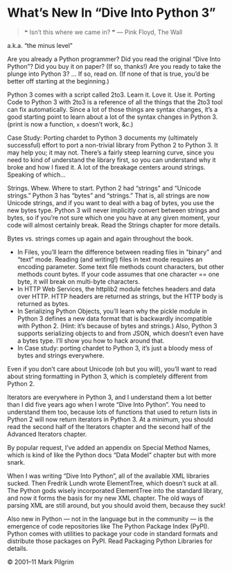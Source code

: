 # What’s New In “Dive Into Python 3”

> ❝ Isn’t this where we came in? ❞
> — Pink Floyd, The Wall 

 
a.k.a. “the minus level”

Are you already a Python programmer? Did you read the original “Dive Into Python”? Did you buy it on paper? (If so, thanks!) Are you ready to take the plunge into Python 3? … If so, read on. (If none of that is true, you’d be better off starting at the beginning.)

Python 3 comes with a script called 2to3. Learn it. Love it. Use it. Porting Code to Python 3 with 2to3 is a reference of all the things that the 2to3 tool can fix automatically. Since a lot of those things are syntax changes, it’s a good starting point to learn about a lot of the syntax changes in Python 3. (print is now a function, `x` doesn’t work, &c.)

Case Study: Porting chardet to Python 3 documents my (ultimately successful) effort to port a non-trivial library from Python 2 to Python 3. It may help you; it may not. There’s a fairly steep learning curve, since you need to kind of understand the library first, so you can understand why it broke and how I fixed it. A lot of the breakage centers around strings. Speaking of which…

Strings. Whew. Where to start. Python 2 had “strings” and “Unicode strings.” Python 3 has “bytes” and “strings.” That is, all strings are now Unicode strings, and if you want to deal with a bag of bytes, you use the new bytes type. Python 3 will never implicitly convert between strings and bytes, so if you’re not sure which one you have at any given moment, your code will almost certainly break. Read the Strings chapter for more details.

Bytes vs. strings comes up again and again throughout the book.

* In Files, you’ll learn the difference between reading files in “binary” and “text” mode. Reading (and writing!) files in text mode requires an encoding parameter. Some text file methods count characters, but other methods count bytes. If your code assumes that one character == one byte, it will break on multi-byte characters.
* In HTTP Web Services, the httplib2 module fetches headers and data over HTTP. HTTP headers are returned as strings, but the HTTP body is returned as bytes.
* In Serializing Python Objects, you’ll learn why the pickle module in Python 3 defines a new data format that is backwardly incompatible with Python 2. (Hint: it’s because of bytes and strings.) Also, Python 3 supports serializing objects to and from JSON, which doesn’t even have a bytes type. I’ll show you how to hack around that.
* In Case study: porting chardet to Python 3, it’s just a bloody mess of bytes and strings everywhere. 

Even if you don’t care about Unicode (oh but you will), you’ll want to read about string formatting in Python 3, which is completely different from Python 2.

Iterators are everywhere in Python 3, and I understand them a lot better than I did five years ago when I wrote “Dive Into Python”. You need to understand them too, because lots of functions that used to return lists in Python 2 will now return iterators in Python 3. At a minimum, you should read the second half of the Iterators chapter and the second half of the Advanced Iterators chapter.

By popular request, I’ve added an appendix on Special Method Names, which is kind of like the Python docs “Data Model” chapter but with more snark.

When I was writing “Dive Into Python”, all of the available XML libraries sucked. Then Fredrik Lundh wrote ElementTree, which doesn’t suck at all. The Python gods wisely incorporated ElementTree into the standard library, and now it forms the basis for my new XML chapter. The old ways of parsing XML are still around, but you should avoid them, because they suck!

Also new in Python — not in the language but in the community — is the emergence of code repositories like The Python Package Index (PyPI). Python comes with utilities to package your code in standard formats and distribute those packages on PyPI. Read Packaging Python Libraries for details.

© 2001–11 Mark Pilgrim 
